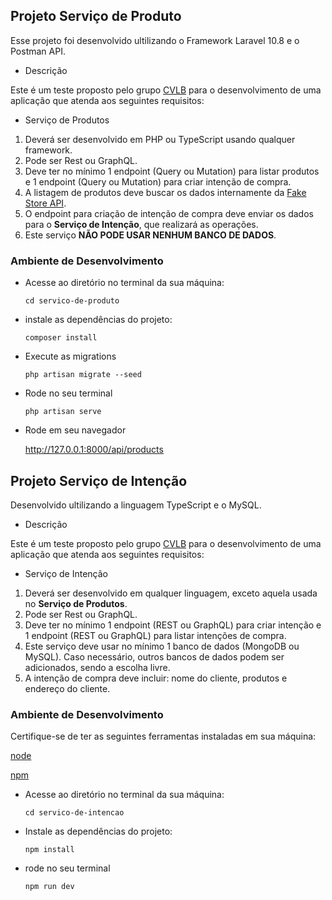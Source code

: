 ## Projeto Serviço de Produto

Esse projeto foi desenvolvido ultilizando o Framework Laravel 10.8 e o Postman API.

- Descrição

Este é um teste proposto pelo grupo [CVLB](https://www.linkedin.com/company/grupo-cvlb/) para o desenvolvimento de uma aplicação que
atenda aos seguintes requisitos:

- Serviço de Produtos

1. Deverá ser desenvolvido em PHP ou TypeScript usando qualquer framework.
2. Pode ser Rest ou GraphQL.
3. Deve ter no mínimo 1 endpoint (Query ou Mutation) para listar produtos e 1 endpoint (Query ou Mutation) para criar intenção de compra.
4. A listagem de produtos deve buscar os dados internamente da [Fake Store API](https://fakestoreapi.com/docs).
5. O endpoint para criação de intenção de compra deve enviar os dados para o **Serviço de Intenção**, que realizará as operações.
6. Este serviço **NÃO PODE USAR NENHUM BANCO DE DADOS**.

### Ambiente de Desenvolvimento

- Acesse ao diretório no terminal da sua máquina:

   `cd servico-de-produto`
   
- instale as dependências do projeto:

  `composer install`

- Execute as migrations

  `php artisan migrate --seed`

- Rode no seu terminal

  `php artisan serve`

- Rode em seu navegador

  http://127.0.0.1:8000/api/products

## Projeto Serviço de Intenção

Desenvolvido ultilizando a linguagem TypeScript e o MySQL.

- Descrição

Este é um teste proposto pelo grupo [CVLB](https://www.linkedin.com/company/grupo-cvlb/) para o desenvolvimento de uma aplicação que
atenda aos seguintes requisitos:

- Serviço de Intenção

1. Deverá ser desenvolvido em qualquer linguagem, exceto aquela usada no **Serviço de Produtos**.
2. Pode ser Rest ou GraphQL.
3. Deve ter no mínimo 1 endpoint (REST ou GraphQL) para criar intenção e 1 endpoint (REST ou GraphQL) para listar intenções de compra.
4. Este serviço deve usar no mínimo 1 banco de dados (MongoDB ou MySQL). Caso necessário, outros bancos de dados podem ser adicionados, sendo a escolha livre.
5. A intenção de compra deve incluir: nome do cliente, produtos e endereço do cliente.

### Ambiente de Desenvolvimento

Certifique-se de ter as seguintes ferramentas instaladas em sua máquina:

[node](https://nodejs.org)

[npm](https://www.npmjs.com/)

 - Acesse ao diretório no terminal da sua máquina:

   `cd servico-de-intencao`

- Instale as dependências do projeto:

  `npm install`

- rode no seu terminal

  `npm run dev`
